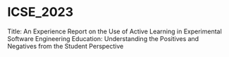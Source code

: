 # ICSE_2023
Title: An Experience Report on the Use of Active Learning in Experimental Software Engineering Education: Understanding the Positives and Negatives from the Student Perspective
